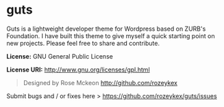 guts
====

Guts is a lightweight developer theme for Wordpress based on ZURB's Foundation. I have built this theme to give myself a quick starting point on new projects. Please feel free to share and contribute.


**License:** GNU General Public License

**License URI:** http://www.gnu.org/licenses/gpl.html


> Designed by Rose Mckeon http://github.com/rozeykex

Submit bugs and / or fixes here > https://github.com/rozeykex/guts/issues